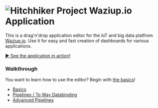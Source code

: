 # ![Hitchhiker Project](https://raw.githubusercontent.com/j-forster/Waziup-Dashboard/master/www/favicon.ico) Waziup.io Application

This is a drag'n'drop application editor for the IoT and big data platfrom [Waziup.io](http://www.waziup.io/).
Use it for easy and fast creation of dashboards for various applications.

[▶ See the application in action!](https://j-forster.github.io/Waziup-Application/www/editor.html?demo)



### Walkthrough

You want to learn how to use the editor? Begin with [the basics](docs/basics.md)!

- [Basics](docs/basics.md)
- [Pipelines / To Way Databinding](docs/pipeline.md)
- [Advanced Pipelines](docs/pipeline_advanced.md)
